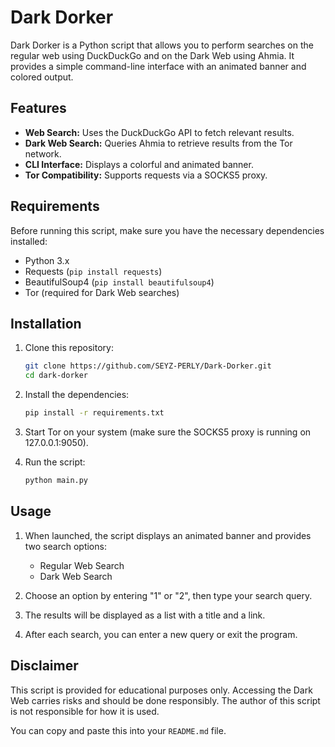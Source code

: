 # Dark Dorker

Dark Dorker is a Python script that allows you to perform searches on the regular web using DuckDuckGo and on the Dark Web using Ahmia. It provides a simple command-line interface with an animated banner and colored output.

## Features

* **Web Search:** Uses the DuckDuckGo API to fetch relevant results.
* **Dark Web Search:** Queries Ahmia to retrieve results from the Tor network.
* **CLI Interface:** Displays a colorful and animated banner.
* **Tor Compatibility:** Supports requests via a SOCKS5 proxy.

## Requirements

Before running this script, make sure you have the necessary dependencies installed:

* Python 3.x
* Requests (`pip install requests`)
* BeautifulSoup4 (`pip install beautifulsoup4`)
* Tor (required for Dark Web searches)

## Installation

1.  Clone this repository:

    ```bash
    git clone https://github.com/SEYZ-PERLY/Dark-Dorker.git
    cd dark-dorker
    ```

2.  Install the dependencies:

    ```bash
    pip install -r requirements.txt
    ```

3.  Start Tor on your system (make sure the SOCKS5 proxy is running on 127.0.0.1:9050).

4.  Run the script:

    ```bash
    python main.py
    ```

## Usage

1.  When launched, the script displays an animated banner and provides two search options:

    * Regular Web Search
    * Dark Web Search

2.  Choose an option by entering "1" or "2", then type your search query.

3.  The results will be displayed as a list with a title and a link.

4.  After each search, you can enter a new query or exit the program.

## Disclaimer

This script is provided for educational purposes only. Accessing the Dark Web carries risks and should be done responsibly. The author of this script is not responsible for how it is used.

You can copy and paste this into your `README.md` file.
